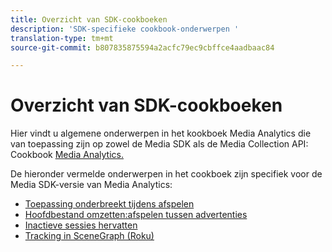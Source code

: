 ```yaml
---
title: Overzicht van SDK-cookboeken
description: 'SDK-specifieke cookbook-onderwerpen '
translation-type: tm+mt
source-git-commit: b807835875594a2acfc79ec9cbffce4aadbaac84

---
```



# Overzicht van SDK-cookboeken

Hier vindt u algemene onderwerpen in het kookboek Media Analytics die van toepassing zijn op zowel de Media SDK als de Media Collection API: Cookbook [Media Analytics.](/help/media-analytics-cookbook/media-analytics-cookbook.md)

De hieronder vermelde onderwerpen in het cookboek zijn specifiek voor de Media SDK-versie van Media Analytics:

* [Toepassing onderbreekt tijdens afspelen](/help/sdk-implement/cookbook/app-interrupts.md)
* [Hoofdbestand omzetten:afspelen tussen advertenties](/help/sdk-implement/cookbook/fix-ad-play-ad.md)
* [Inactieve sessies hervatten](/help/sdk-implement/cookbook/resuming-inactive.md)
* [Tracking in SceneGraph (Roku)](/help/sdk-implement/cookbook/sdk-track-scenegraph.md)
